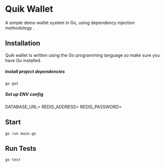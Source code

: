 # Quik Wallet

A simple demo wallet system in Go, using dependency injection methodology .

## Installation

Quik wallet is written using the Go programming language so make sure you have Go installed.

##### Install project dependencies

```shell
go get
```

##### Set up ENV config

DATABASE_URL=
REDIS_ADDRESS=
REDIS_PASSWORD=

## Start

```shell
go run main.go
```

## Run Tests

```shell
go test
```
